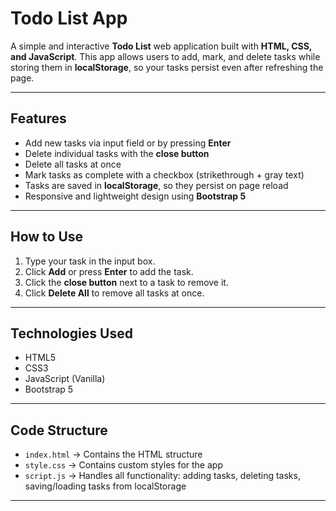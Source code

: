 # Todo List App

A simple and interactive **Todo List** web application built with **HTML, CSS, and JavaScript**. This app allows users to add, mark, and delete tasks while storing them in **localStorage**, so your tasks persist even after refreshing the page.

---

## Features

-  Add new tasks via input field or by pressing **Enter**
-  Delete individual tasks with the **close button**
-  Delete all tasks at once
-  Mark tasks as complete with a checkbox (strikethrough + gray text)
-  Tasks are saved in **localStorage**, so they persist on page reload
-  Responsive and lightweight design using **Bootstrap 5**

---

## How to Use

1. Type your task in the input box.  
2. Click **Add** or press **Enter** to add the task.  
3. Click the **close button** next to a task to remove it.  
4. Click **Delete All** to remove all tasks at once.  

---

## Technologies Used

- HTML5  
- CSS3  
- JavaScript (Vanilla)  
- Bootstrap 5  

---

## Code Structure

- `index.html` → Contains the HTML structure  
- `style.css` → Contains custom styles for the app  
- `script.js` → Handles all functionality: adding tasks, deleting tasks, saving/loading tasks from localStorage

---

